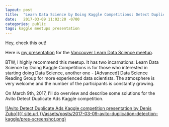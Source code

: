 ```yaml
---
layout: post
title:  "Learn Data Science by Doing Kaggle Competitions: Detect Duplicate Ads"
date:   2017-03-09 11:02:20 -0700
categories: public
tags: kaggle meetups presentation
---
```


Hey, check this out! 

Here is [my presentation][pres] for the [Vancouver Learn Data Science meetup][learn-ds-meetup].

BTW, I highly recommend this meetup. It has two incarnations:
Learn Data Science by Doing Kaggle Competitions is for those who interested in starting
doing Data Science, another one - [Advanced] Data Science Reading Group for more experienced data scientists.
The atmosphere is very welcome and the number of the participants is constantly growing.

On March 9th, 2017, I'll do overview and describe some solutions for the Avito Detect Duplicate Ads Kaggle competition.

[![Avito Detect Duplicate Ads Kaggle competition presentation by Denis Zubo]({{ site.url }}/assets/posts/2017-03-09-avito-duplication-detection-kaggle/pres-screenshot.png)][pres]

[pres]: https://docs.google.com/presentation/d/1BeHTz1hvoxNi_C09HvQO1RUyrWXvcEW4x_9gl44aUKU/edit#slide=id.gc6f73a04f_0_0
[learn-ds-meetup]: https://www.meetup.com/LearnDataScience/